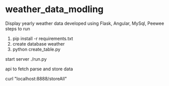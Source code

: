 # weather_data_modling
Display yearly weather data
developed using Flask, Angular, MySql, Peewee
steps to run
1. pip install -r requirements.txt
2. create database weather
3. python create_table.py

start server
./run.py

api to fetch parse and store data

curl "localhost:8888/storeAll"
